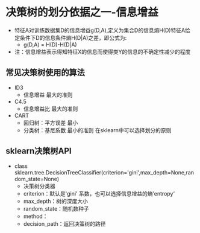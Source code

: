 # 决策树的划分依据之一-信息增益

- 特征A对训练数据集D的信息增益g(D,A),定义为集合D的信息熵H(D)特征A给定条件下D的信息条件熵H(D|A)之差，即公式为:
  - g(D,A) = H(D)-H(D|A)
- 注：信息增益表示得知特征X的信息而使得类Y的信息的不确定性减少的程度

## 常见决策树使用的算法

- ID3
  - 信息增益 最大的准则
- C4.5
  - 信息增益比 最大的准则
- CART
  - 回归树：平方误差 最小
  - 分类树：基尼系数 最小的准则 在sklearn中可以选择划分的原则



## sklearn决策树API

- class sklearn.tree.DecisionTreeClassifier(criterion='gini',max_depth=None,random_state=None)
  - 决策树分类器
  - criterion：默认是'gini' 系数，也可以选择信息增益的熵’entropy‘
  - max_depth：树的深度大小
  - random_state：随机数种子
  - method：
  - decision_path：返回决策树的路径